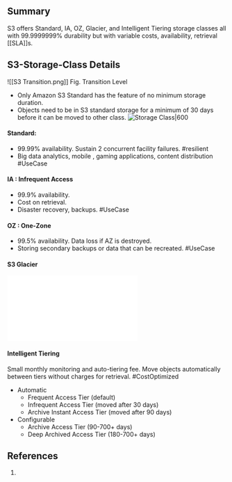 ## Summary
S3 offers Standard, IA, OZ, Glacier, and Intelligent Tiering storage classes all with 99.9999999% durability but with variable costs, availability, retrieval [[SLA]]s.
## S3-Storage-Class Details

![[S3 Transition.png]]
Fig. Transition Level
- Only Amazon S3 Standard has the feature of no minimum storage duration.
- Objects need to be in S3 standard storage for a minimum of 30 days before it can be moved to other class.
![Storage Class|600](s3-storage-classes.png)
#### Standard: 
- 99.99% availability. Sustain 2 concurrent facility failures. #resilient 
- Big data analytics, mobile , gaming applications, content distribution #UseCase 
#### IA : Infrequent Access
- 99.9% availability.
- Cost on retrieval.
- Disaster recovery, backups. #UseCase 
#### OZ : One-Zone
- 99.5% availability. Data loss if AZ is destroyed.
- Storing secondary backups or data that can be recreated. #UseCase 
#### S3 Glacier 
![Glacier](Glacier.md)
#### Intelligent Tiering
Small monthly monitoring and auto-tiering fee. Move objects automatically between tiers without charges for retrieval. #CostOptimized 
- Automatic
	- Frequent Access Tier (default)
	- Infrequent Access Tier (moved after 30 days)
	- Archive Instant Access Tier (moved after 90 days)
- Configurable
	- Archive Access Tier (90-700+ days)
	- Deep Archived Access Tier (180-700+ days)
## References
1.